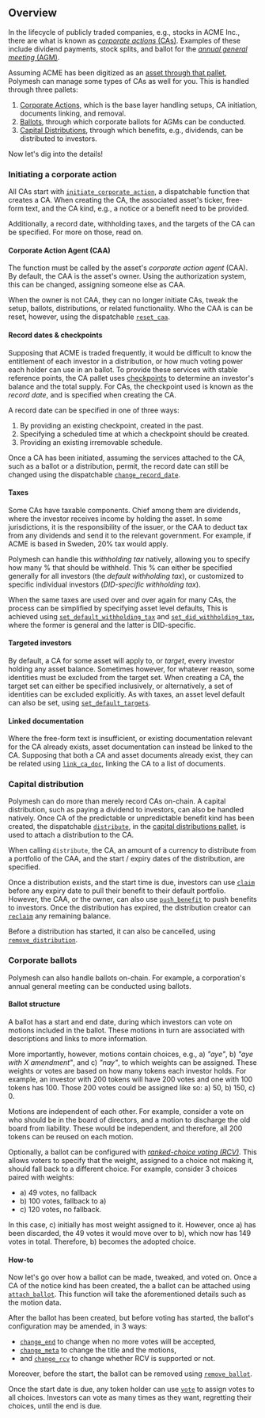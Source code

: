 ## Overview

[CA]: https://en.wikipedia.org/wiki/Corporate_action
[AGM]: https://en.wikipedia.org/wiki/Annual_general_meeting
[asset]: https://github.com/PolymathNetwork/polymesh_docs/blob/master/Polymesh/docs/assets.md
[pallet_ca]:  https://docs.polymesh.live/pallet_corporate_actions/index.html
[pallet_ballot]: https://docs.polymesh.live/pallet_corporate_actions/ballot/index.html
[pallet_dist]: https://docs.polymesh.live/pallet_corporate_actions/distribution/index.html
[checkpoints]: https://github.com/PolymathNetwork/polymesh_docs/blob/master/Polymesh/docs/assets.md#checkpoints
[`initiate_corporate_action`]: https://docs.polymesh.live/pallet_corporate_actions/enum.Call.html#variant.initiate_corporate_action
[`reset_caa`]: https://docs.polymesh.live/pallet_corporate_actions/enum.Call.html#variant.remove_ca
[`change_record_date`]: https://docs.polymesh.live/pallet_corporate_actions/enum.Call.html#variant.change_record_date
[`set_default_withholding_tax`]: https://docs.polymesh.live/pallet_corporate_actions/enum.Call.html#variant.set_default_withholding_tax
[`set_did_withholding_tax`]: https://docs.polymesh.live/pallet_corporate_actions/enum.Call.html#variant.set_did_withholding_tax
[`set_default_targets`]: https://docs.polymesh.live/pallet_corporate_actions/enum.Call.html#variant.set_default_targets
[`link_ca_doc`]: https://docs.polymesh.live/pallet_corporate_actions/enum.Call.html#variant.link_ca_doc
[`distribute`]: https://docs.polymesh.live/pallet_corporate_actions/distribution/enum.Call.html#variant.distribute
[`claim`]: https://docs.polymesh.live/pallet_corporate_actions/distribution/enum.Call.html#variant.claim
[`push_benefit`]: https://docs.polymesh.live/pallet_corporate_actions/distribution/enum.Call.html#variant.push_benefit
[`reclaim`]:
https://docs.polymesh.live/pallet_corporate_actions/distribution/enum.Call.html#variant.reclaim
[`remove_distribution`]:
https://docs.polymesh.live/pallet_corporate_actions/distribution/enum.Call.html#variant.remove_distribution
[`attach_ballot`]: https://docs.polymesh.live/pallet_corporate_actions/ballot/enum.Call.html#variant.attach_ballot
[RCV]: https://en.wikipedia.org/wiki/Ranked_voting
[`change_end`]: https://docs.polymesh.live/pallet_corporate_actions/ballot/enum.Call.html#variant.change_end
[`change_meta`]: https://docs.polymesh.live/pallet_corporate_actions/ballot/enum.Call.html#variant.change_meta
[`change_rcv`]: https://docs.polymesh.live/pallet_corporate_actions/ballot/enum.Call.html#variant.change_rcv
[`remove_ballot`]: https://docs.polymesh.live/pallet_corporate_actions/ballot/enum.Call.html#variant.remove_ballot
[`vote`]: https://docs.polymesh.live/pallet_corporate_actions/ballot/enum.Call.html#variant.vote

In the lifecycle of publicly traded companies, e.g., stocks in ACME Inc.,
there are what is known as [*corporate actions* (CAs)][CA].
Examples of these include dividend payments, stock splits,
and ballot for the [*annual general meeting* (AGM)][AGM].

Assuming ACME has been digitized as an [asset through that pallet][asset],
Polymesh can manage some types of CAs as well for you.
This is handled through three pallets:

1. [Corporate Actions][pallet_ca], which is the base layer handling setups, CA initiation, documents linking, and removal.
2. [Ballots][pallet_ballot], through which corporate ballots for AGMs can be conducted.
3. [Capital Distributions][pallet_dist], through which benefits,
   e.g., dividends, can be distributed to investors.

Now let's dig into the details!

### Initiating a corporate action

All CAs start with [`initiate_corporate_action`],
a dispatchable function that creates a CA.
When creating the CA, the associated asset's ticker, free-form text,
and the CA kind, e.g., a notice or a benefit need to be provided.

Additionally, a record date, withholding taxes,
and the targets of the CA can be specified.
For more on those, read on.

#### Corporate Action Agent (CAA)

The function must be called by the asset's *corporate action agent* (CAA).
By default, the CAA is the asset's owner.
Using the authorization system, this can be changed, assigning someone else as CAA.

When the owner is not CAA, they can no longer initiate CAs,
tweak the setup, ballots, distributions, or related functionality.
Who the CAA is can be reset, however, using the dispatchable [`reset_caa`].

#### Record dates & checkpoints

Supposing that ACME is traded frequently,
it would be difficult to know the entitlement of each investor in a distribution,
or how much voting power each holder can use in an ballot.
To provide these services with stable reference points,
the CA pallet uses [checkpoints] to determine an investor's balance and the total supply.
For CAs, the checkpoint used is known as the *record date*,
and is specified when creating the CA.

A record date can be specified in one of three ways:
1. By providing an existing checkpoint, created in the past.
2. Specifying a scheduled time at which a checkpoint should be created.
3. Providing an existing irremovable schedule.

Once a CA has been initiated,
assuming the services attached to the CA, such as a ballot or a distribution, permit,
the record date can still be changed using the dispatchable [`change_record_date`].

#### Taxes

Some CAs have taxable components.
Chief among them are dividends, where the investor receives income by holding the asset.
In some jurisdictions, it is the responsibility of the issuer,
or the CAA to deduct tax from any dividends and send it to the relevant government.
For example, if ACME is based in Sweden, 20% tax would apply.

Polymesh can handle this *withholding tax* natively,
allowing you to specify how many % that should be withheld.
This % can either be specified generally for all investors
(the *default withholding tax*),
or customized to specific individual investors (*DID-specific withholding tax*).

When the same taxes are used over and over again for many CAs,
the process can be simplified by specifying asset level defaults,
This is achieved using [`set_default_withholding_tax`] and [`set_did_withholding_tax`],
where the former is general and the latter is DID-specific.

#### Targeted investors

By default, a CA for some asset will apply to,
or *target*, every investor holding any asset balance.
Sometimes however, for whatever reason, some identities must be excluded from the target set.
When creating a CA, the target set can either be specified inclusively,
or alternatively, a set of identities can be excluded explicitly.
As with taxes, an asset level default can also be set, using [`set_default_targets`].

#### Linked documentation

Where the free-form text is insufficient,
or existing documentation relevant for the CA already exists,
asset documentation can instead be linked to the CA.
Supposing that both a CA and asset documents already exist,
they can be related using [`link_ca_doc`], linking the CA to a list of documents.

### Capital distribution

Polymesh can do more than merely record CAs on-chain.
A capital distribution, such as paying a dividend to investors, can also be handled natively.
Once CA of the predictable or unpredictable benefit kind has been created,
the dispatchable [`distribute`], in the [capital distributions pallet][pallet_dist],
is used to attach a distribution to the CA.

When calling `distribute`, the CA,
an amount of a currency to distribute from a portfolio of the CAA,
and the start / expiry dates of the distribution, are specified.

Once a distribution exists, and the start time is due,
investors can use [`claim`] before any expiry date to pull their benefit to their default portfolio.
However, the CAA, or the owner, can also use [`push_benefit`] to push benefits to investors.
Once the distribution has expired, the distribution creator can [`reclaim`] any remaining balance.

Before a distribution has started, it can also be cancelled, using [`remove_distribution`].

### Corporate ballots

Polymesh can also handle ballots on-chain.
For example, a corporation's annual general meeting can be conducted using ballots.

#### Ballot structure

A ballot has a start and end date,
during which investors can vote on motions included in the ballot.
These motions in turn are associated with descriptions and links to more information.

More importantly, however, motions contain choices,
e.g., a) *"aye"*, b) *"aye with X amendment"*, and c) *"nay"*, to which weights can be assigned.
These weights or votes are based on how many tokens each investor holds.
For example, an investor with 200 tokens will have 200 votes and one with 100 tokens has 100.
Those 200 votes could be assigned like so: a) 50, b) 150, c) 0.

Motions are independent of each other.
For example, consider a vote on who should be in the board of directors,
and a motion to discharge the old board from liability.
These would be independent, and therefore, all 200 tokens can be reused on each motion.

Optionally, a ballot can be configured with [*ranked-choice voting (RCV)*][RCV].
This allows voters to specify that the weight,
assigned to a choice not making it,
should fall back to a different choice.
For example, consider 3 choices paired with weights:
- a) 49 votes, no fallback
- b) 100 votes, fallback to a)
- c) 120 votes, no fallback.

In this case, c) initially has most weight assigned to it.
However, once a) has been discarded, the 49 votes it would move over to b),
which now has 149 votes in total. Therefore, b) becomes the adopted choice.

#### How-to

Now let's go over how a ballot can be made, tweaked, and voted on.
Once a CA of the notice kind has been created,
the a ballot can be attached using [`attach_ballot`].
This function will take the aforementioned details such as the motion data.

After the ballot has been created, but before voting has started,
the ballot's configuration may be amended, in 3 ways:
- [`change_end`] to change when no more votes will be accepted,
- [`change_meta`] to change the title and the motions,
- and [`change_rcv`] to change whether RCV is supported or not.

Moreover, before the start, the ballot can be removed using [`remove_ballot`].

Once the start date is due, any token holder can use [`vote`] to assign votes to all choices.
Investors can vote as many times as they want, regretting their choices, until the end is due.
